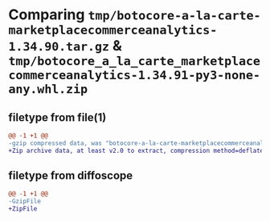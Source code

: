 # Comparing `tmp/botocore-a-la-carte-marketplacecommerceanalytics-1.34.90.tar.gz` & `tmp/botocore_a_la_carte_marketplacecommerceanalytics-1.34.91-py3-none-any.whl.zip`

## filetype from file(1)

```diff
@@ -1 +1 @@
-gzip compressed data, was "botocore-a-la-carte-marketplacecommerceanalytics-1.34.90.tar", last modified: Wed Apr 24 01:02:17 2024, max compression
+Zip archive data, at least v2.0 to extract, compression method=deflate
```

## filetype from diffoscope

```diff
@@ -1 +1 @@
-GzipFile
+ZipFile
```

